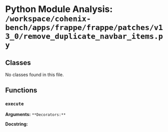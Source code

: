 # Python Module Analysis: `/workspace/cohenix-bench/apps/frappe/frappe/patches/v13_0/remove_duplicate_navbar_items.py`

## Classes

No classes found in this file.


## Functions

### `execute`
**Arguments:** ``
**Decorators:** ``

**Docstring:**
```

```

